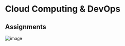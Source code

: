 # Cloud Computing & DevOps
## Assignments 
![image](https://user-images.githubusercontent.com/55281657/235432464-8221b066-31a9-4f78-9092-fe44c09a292b.png)
